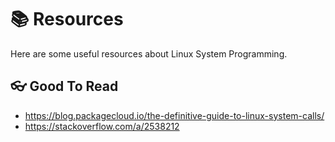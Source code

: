 # 📚 Resources

Here are some useful resources about Linux System Programming.

## 👓 Good To Read

- <https://blog.packagecloud.io/the-definitive-guide-to-linux-system-calls/>
- <https://stackoverflow.com/a/2538212>
